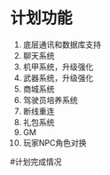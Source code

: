 # 计划功能

1. 底层通讯和数据库支持
2. 聊天系统
3. 机甲系统，升级强化
4. 武器系统，升级强化
5. 商城系统
6. 驾驶员培养系统
7. 断线重连
8. 礼包系统
9. GM
10. 玩家NPC角色对换

#计划完成情况




